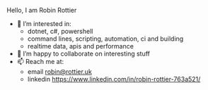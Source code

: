 Hello, I am Robin Rottier
- 👀 I’m interested in:
  - dotnet, c#, powershell
  - command lines, scripting, automation, ci and building
  - realtime data, apis and performance
- 💞️ I’m happy to collaborate on interesting stuff
- 📫 Reach me at:
  - email robin@rottier.uk
  - linkedin https://www.linkedin.com/in/robin-rottier-763a521/
